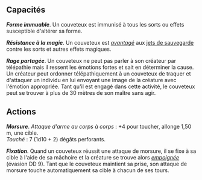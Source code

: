 ## Capacités
_**Forme immuable**_. Un couveteux est immunisé à tous les sorts ou effets susceptible d'altérer sa forme.

_**Résistance à la magie**_. Un couveteux est [_avantagé_](/utiliser-les-caracteristiques/#avantage-et-desavantage) aux [jets de sauvegarde](/utiliser-les-caracteristiques/#jets-de-sauvegarde) contre les sorts et autres effets magiques.

_**Rage partagée**_. Un couveteux ne peut pas parler à son créateur par télépathie mais il ressent les émotions fortes et sait en déterminer la cause. Un créateur peut ordonner télépathiquement à un couveteux de traquer et d'attaquer un individu en lui envoyant une image de la créature avec l'émotion appropriée. Tant qu'il est engagé dans cette activité, le couveteux peut se trouver à plus de 30 mètres de son maître sans agir.

## Actions
_**Morsure**_. _Attaque d'arme au corps à corps_ : +4 pour toucher, allonge 1,50 m, une cible.  
_Touché_ : 7 (1d10 + 2) dégâts perforants.

_**Fixation**_. Quand un couveteux réussit une attaque de morsure, il se fixe à sa cible à l'aide de sa mâchoire et la créature se trouve alors [_empoignée_](/gerer-la-sante-du-personnage/#empoigne) (évasion DD 9). Tant que le couveteux maintient sa prise, son attaque de morsure touche automatiquement sa cible à chacun de ses tours.
